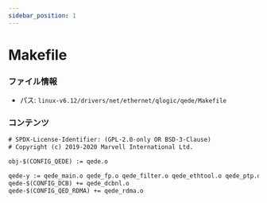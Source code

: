 ```yaml
---
sidebar_position: 1
---
```

# Makefile

### ファイル情報

- パス: `linux-v6.12/drivers/net/ethernet/qlogic/qede/Makefile`

### コンテンツ

```txt
# SPDX-License-Identifier: (GPL-2.0-only OR BSD-3-Clause)
# Copyright (c) 2019-2020 Marvell International Ltd.

obj-$(CONFIG_QEDE) := qede.o

qede-y := qede_main.o qede_fp.o qede_filter.o qede_ethtool.o qede_ptp.o
qede-$(CONFIG_DCB) += qede_dcbnl.o
qede-$(CONFIG_QED_RDMA) += qede_rdma.o

```
